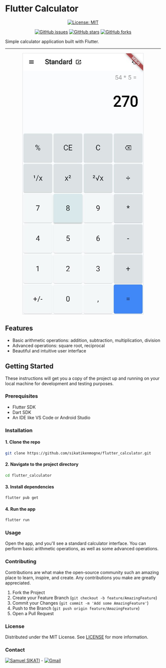 # Flutter Calculator

<div align="center">

[![License: MIT](https://img.shields.io/badge/License-MIT-yellow.svg)](https://opensource.org/licenses/MIT)
<!-- ![visitors](https://visitor-badge.glitch.me/badge?page_id=sikatikenmogne.flutter_calculator) -->
[![GitHub issues](https://img.shields.io/github/issues/sikatikenmogne/flutter_calculator)](https://github.com/sikatikenmogne/flutter_calculator/issues)
[![GitHub stars](https://img.shields.io/github/stars/sikatikenmogne/flutter_calculator)](https://github.com/sikatikenmogne/flutter_calculator/stargazers)
[![GitHub forks](https://img.shields.io/github/forks/sikatikenmogne/flutter_calculator)](https://github.com/sikatikenmogne/flutter_calculator/network)

</div>

Simple calculator application built with Flutter.

---

<div align="center">

![Screenshot](screenshot.jpg)

</div>

## Features

- Basic arithmetic operations: addition, subtraction, multiplication, division
- Advanced operations: square root, reciprocal
- Beautiful and intuitive user interface

## Getting Started

These instructions will get you a copy of the project up and running on your local machine for development and testing purposes.

### Prerequisites

- Flutter SDK
- Dart SDK
- An IDE like VS Code or Android Studio

### Installation

#### 1. Clone the repo

```sh
git clone https://github.com/sikatikenmogne/flutter_calculator.git
```

#### 2. Navigate to the project directory

```sh
cd flutter_calculator
```

#### 3. Install dependencies

```sh
flutter pub get
```

#### 4. Run the app

```sh
flutter run
```                                                             

### Usage

Open the app, and you'll see a standard calculator interface. You can perform basic arithmetic operations, as well as some advanced operations.

### Contributing

Contributions are what make the open-source community such an amazing place to learn, inspire, and create. Any contributions you make are greatly appreciated.

   1. Fork the Project
   2. Create your Feature Branch (`git checkout -b feature/AmazingFeature`)
   3. Commit your Changes (`git commit -m 'Add some AmazingFeature'`)
   4. Push to the Branch (`git push origin feature/AmazingFeature`)
   5. Open a Pull Request

### License

Distributed under the MIT License. See [LICENSE](LICENSE) for more information.

### Contact

[![Samuel SIKATI](https://img.shields.io/badge/Author-Samuel%20SIKATI-blue?style=for-the-badge&logo=github)](https://github.com/sikatikenmogne) -  [![Gmail](https://img.shields.io/badge/Gmail-D14836?style=for-the-badge&logo=gmail&logoColor=white)](mailto:sikatikenmogne@gmail.com)
